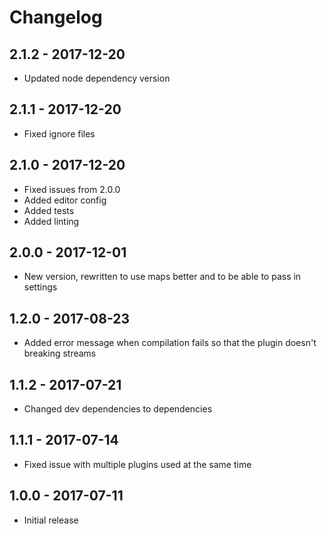 # Changelog

## 2.1.2 - 2017-12-20
* Updated node dependency version

## 2.1.1 - 2017-12-20
* Fixed ignore files

## 2.1.0 - 2017-12-20
* Fixed issues from 2.0.0
* Added editor config
* Added tests
* Added linting

## 2.0.0 - 2017-12-01
* New version, rewritten to use maps better and to be able to pass in settings

## 1.2.0 - 2017-08-23
* Added error message when compilation fails so that the plugin doesn't breaking streams

## 1.1.2 - 2017-07-21
* Changed dev dependencies to dependencies

## 1.1.1 - 2017-07-14
* Fixed issue with multiple plugins used at the same time

## 1.0.0 - 2017-07-11
* Initial release

